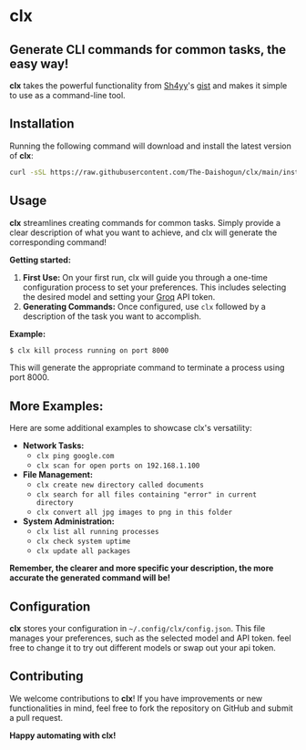 # **clx**
## Generate CLI commands for common tasks, the easy way!

**clx** takes the powerful functionality from [Sh4yy](https://github.com/Sh4yy)'s [gist](https://gist.github.com/Sh4yy/3941bf5014bc8c980fad797d85149b65) and makes it simple to use as a command-line tool.

## Installation

Running the following command will download and install the latest version of **clx**:

```bash
curl -sSL https://raw.githubusercontent.com/The-Daishogun/clx/main/install.sh | bash
```
## Usage

**clx** streamlines creating commands for common tasks. Simply provide a clear description of what you want to achieve, and clx will generate the corresponding command!

**Getting started:**

1.  **First Use:** On your first run, clx will guide you through a one-time configuration process to set your preferences. This includes selecting the desired model and setting your [Groq](https://console.groq.com/) API token.
2.  **Generating Commands:** Once configured, use `clx` followed by a description of the task you want to accomplish. 

**Example:**

```bash
$ clx kill process running on port 8000
```

This will generate the appropriate command to terminate a process using port 8000.

## More Examples:

Here are some additional examples to showcase clx's versatility:

* **Network Tasks:**
  * `clx ping google.com`
  * `clx scan for open ports on 192.168.1.100`
* **File Management:**
  * `clx create new directory called documents`
  * `clx search for all files containing "error" in current directory`
  * `clx convert all jpg images to png in this folder`
* **System Administration:**
  * `clx list all running processes`
  * `clx check system uptime`
  * `clx update all packages`

**Remember, the clearer and more specific your description, the more accurate the generated command will be!**

## Configuration

**clx** stores your configuration in `~/.config/clx/config.json`. This file manages your preferences, such as the selected model and API token. feel free to change it to try out different models or swap out your api token.

## Contributing

We welcome contributions to **clx**! If you have improvements or new functionalities in mind, feel free to fork the repository on GitHub and submit a pull request.

**Happy automating with clx!**